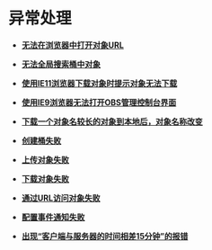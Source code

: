 # 异常处理<a name="zh-cn_topic_0045828982"></a>

-   **[无法在浏览器中打开对象URL](无法在浏览器中打开对象URL.md)**  

-   **[无法全局搜索桶中对象](无法全局搜索桶中对象.md)**  

-   **[使用IE11浏览器下载对象时提示对象无法下载](使用IE11浏览器下载对象时提示对象无法下载.md)**  

-   **[使用IE9浏览器无法打开OBS管理控制台界面](使用IE9浏览器无法打开OBS管理控制台界面.md)**  

-   **[下载一个对象名较长的对象到本地后，对象名称改变](下载一个对象名较长的对象到本地后-对象名称改变.md)**  

-   **[创建桶失败](创建桶失败.md)**  

-   **[上传对象失败](上传对象失败.md)**  

-   **[下载对象失败](下载对象失败.md)**  

-   **[通过URL访问对象失败](通过URL访问对象失败.md)**  

-   **[配置事件通知失败](配置事件通知失败.md)**  

-   **[出现“客户端与服务器的时间相差15分钟”的报错](出现-客户端与服务器的时间相差15分钟-的报错.md)**  


